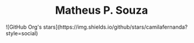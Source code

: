 <h1 align="center">Matheus P. Souza</h1>
![GitHub Org's stars](https://img.shields.io/github/stars/camilafernanda?style=social)
